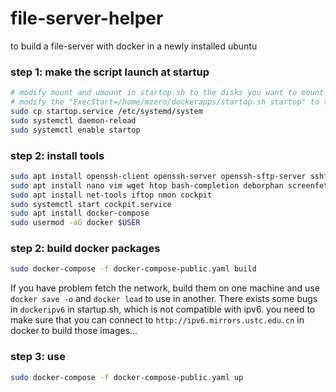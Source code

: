 # file-server-helper
to build a file-server with docker in a newly installed ubuntu

### step 1: make the script launch at startup
```bash
# modify mount and umount in startop.sh to the disks you want to mount at startup
# modify the "ExecStart=/home/mzero/dockerapps/startop.sh startop" to the script you want to launch at startup 
sudo cp startop.service /etc/systemd/system
sudo systemctl daemon-reload
sudo systemctl enable startop
```

### step 2: install tools
```bash
sudo apt install openssh-client openssh-server openssh-sftp-server sshfs nfs-ganesha
sudo apt install nano vim wget htop bash-completion deborphan screenfetch
sudo apt install net-tools iftop nmon cockpit
sudo systemctl start cockpit.service
sudo apt install docker-compose
sudo usermod -aG docker $USER
```

### step 2: build docker packages
```bash
sudo docker-compose -f docker-compose-public.yaml build
```
If you have problem fetch the network, build them on one machine and use `docker save -o` and `docker load` to use in another.
There exists some bugs in `dockeripv6` in startup.sh, which is not compatible with ipv6. you need to make sure that you can connect to `http://ipv6.mirrors.ustc.edu.cn` in docker to build those images...

### step 3: use
```bash
sudo docker-compose -f docker-compose-public.yaml up
```


